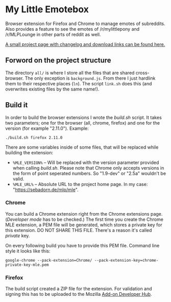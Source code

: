 # My Little Emotebox

Browser extension for Firefox and Chrome to manage emotes of subreddits. Also provides a feature to see the emotes of /r/mylittlepony and /r/MLPLounge in other parts of reddit as well.

[A small project page with changelog and download links can be found here.](https://sebadorn.de/mlp/mle/)


## Forword on the project structure

The directory `all/` is where I store all the files that are shared cross-browser. The only exception is `background.js`. From there I just hardlink them to their respective places (`ln`). The script `link.sh` does this (and overwrites existing files by the same name!).


## Build it

In order to build the browser extensions I wrote the *build.sh* script. It takes two parameters; one for the browser (all, chrome, firefox) and one for the version (for example "2.11.0"). Example:

    ./build.sh firefox 2.11.0

There are some variables inside of some files, that will be replaced while building the extension:

* `%MLE_VERSION%` – Will be replaced with the version parameter provided when calling *build.sh*. Please note that Chrome only accepts versions in the form of point seperated numbers. So "1.9-dev" or "2.5a" wouldn't be valid.
* `%MLE_URL%` – Absolute URL to the project home page. In my case: "https://sebadorn.de/mlp/mle".


### Chrome

You can build a Chrome extension right from the Chrome extensions page. (*Developer mode* has to be checked.) The first time you create the Chrome MLE extension, a PEM file will be generated, which stores a private key for this extension. DO NOT SHARE THIS FILE. There's a reason it's called *private* key.

On every following build you have to provide this PEM file. Command line style it looks like this:

    google-chrome --pack-extension=Chrome/ --pack-extension-key=chrome-private-key-mle.pem


### Firefox

The build script created a ZIP file for the extension. For validation and signing this has to be uploaded to the Mozilla [Add-on Developer Hub](https://addons.mozilla.org/developers/).
